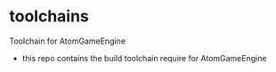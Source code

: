 # toolchains
Toolchain for AtomGameEngine

- this repo contains the build toolchain require for AtomGameEngine
